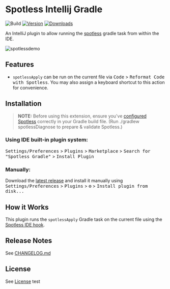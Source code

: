 # Spotless Intellij Gradle

![Build](https://github.com/ragurney/spotless/workflows/Build/badge.svg)
[![Version](https://img.shields.io/jetbrains/plugin/v/18321.svg)](https://plugins.jetbrains.com/plugin/18321)
[![Downloads](https://img.shields.io/jetbrains/plugin/d/18321.svg)](https://plugins.jetbrains.com/plugin/18321)

<!-- Plugin description -->
An IntelliJ plugin to allow running the [spotless](https://github.com/diffplug/spotless) gradle task
from within the IDE.
<!-- Plugin description end -->

![spotlessdemo](https://user-images.githubusercontent.com/15261525/147841908-d5cc3bda-56c8-4cbd-ba29-13ebe29f6a1d.gif)

## Features
* `spotlessApply` can be run on the current file via <kbd>Code</kbd> > <kbd>Reformat Code with Spotless</kbd>.
  You may also assign a keyboard shortcut to this action for convenience.

## Installation
>**NOTE:** Before using this extension, ensure you've [configured Spotless](https://github.com/diffplug/spotless/tree/master/plugin-gradle)
correctly in your Gradle build file. (Run ./gradlew spotlessDiagnose to prepare & validate Spotless.)

### Using IDE built-in plugin system:

  <kbd>Settings/Preferences</kbd> > <kbd>Plugins</kbd> > <kbd>Marketplace</kbd> > <kbd>Search for "Spotless Gradle"</kbd> >
  <kbd>Install Plugin</kbd>

### Manually:

  Download the [latest release](https://github.com/ragurney/spotless/releases/latest) and install it manually using
  <kbd>Settings/Preferences</kbd> > <kbd>Plugins</kbd> > <kbd>⚙️</kbd> > <kbd>Install plugin from disk...</kbd>

## How it Works
This plugin runs the `spotlessApply` Gradle task on the current file using the [Spotless IDE hook](https://github.com/diffplug/spotless/blob/main/plugin-gradle/IDE_HOOK.md). 
  
## Release Notes
See [CHANGELOG.md](CHANGELOG.md)

## License
See [License](LICENSE)
test
